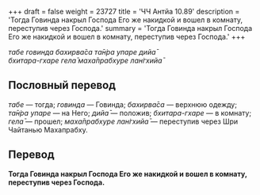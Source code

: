 +++
draft = false
weight = 23727
title = 'ЧЧ Антйа 10.89'
description = 'Тогда Говинда накрыл Господа Его же накидкой и вошел в комнату, переступив через Господа.'
summary = 'Тогда Говинда накрыл Господа Его же накидкой и вошел в комнату, переступив через Господа.'
+++

_табе говинда бахирва̄са та̄н̇ра упаре дийа̄  
бхитара-гхаре гела̄ маха̄прабхуре лан̇гхийа̄_

## Пословный перевод

_табе_ — тогда; _говинда_ — Говинда; _бахирва̄са_ — верхнюю одежду; _та̄н̇ра_ _упаре_ — на Него; _дийа̄_ — положив; _бхитара_\-_гхаре_ — в комнату; _гела̄_ — прошел; _маха̄прабхуре_ _лан̇гхийа̄_ — переступив через Шри Чайтанью Махапрабху.

## Перевод

**Тогда Говинда накрыл Господа Его же накидкой и вошел в комнату, переступив через Господа.**
